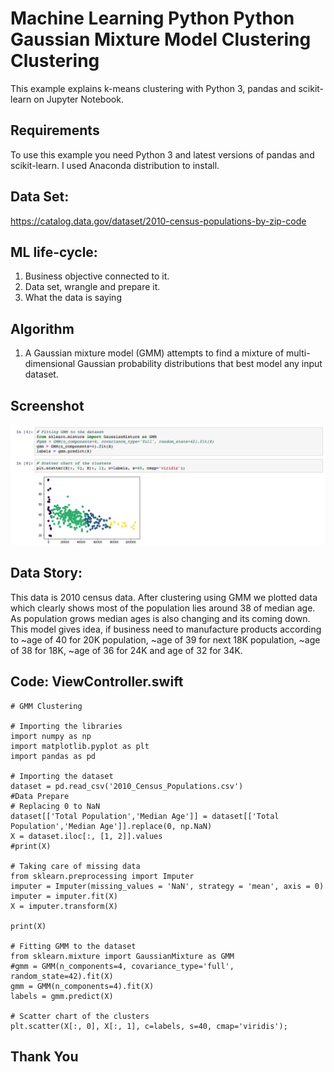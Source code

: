 # Machine Learning Python Python Gaussian Mixture Model Clustering Clustering

This example explains k-means clustering with Python 3, pandas and scikit-learn on Jupyter Notebook.
## Requirements
To use this example you need Python 3 and latest versions of pandas and scikit-learn. I used Anaconda distribution to install.

## Data Set:
https://catalog.data.gov/dataset/2010-census-populations-by-zip-code

## ML life-cycle:
1.	Business objective connected to it.
2.	Data set, wrangle and prepare it.
3.	What the data is saying

## Algorithm
1.	A Gaussian mixture model (GMM) attempts to find a mixture of multi-dimensional Gaussian probability distributions that best model any input dataset.

## Screenshot</br>
<img src="images/GaussianMixtureModel Clustering 2018-09-02 14-55-22.png">

## Data Story:
This data is 2010 census data. After clustering using GMM we plotted data which clearly shows most of the population lies around 38 of median age. As population grows median ages is also changing and its coming down. This model gives idea, if business need to manufacture products according to ~age of 40 for 20K population, ~age of 39 for next 18K population, ~age of 38 for 18K, ~age of 36 for 24K and age of 32 for 34K.

## Code: ViewController.swift
```
# GMM Clustering

# Importing the libraries
import numpy as np
import matplotlib.pyplot as plt
import pandas as pd

# Importing the dataset
dataset = pd.read_csv('2010_Census_Populations.csv')
#Data Prepare
# Replacing 0 to NaN
dataset[['Total Population','Median Age']] = dataset[['Total Population','Median Age']].replace(0, np.NaN)
X = dataset.iloc[:, [1, 2]].values
#print(X)

# Taking care of missing data
from sklearn.preprocessing import Imputer
imputer = Imputer(missing_values = 'NaN', strategy = 'mean', axis = 0)
imputer = imputer.fit(X)
X = imputer.transform(X)

print(X)

# Fitting GMM to the dataset
from sklearn.mixture import GaussianMixture as GMM
#gmm = GMM(n_components=4, covariance_type='full', random_state=42).fit(X)
gmm = GMM(n_components=4).fit(X)
labels = gmm.predict(X)

# Scatter chart of the clusters
plt.scatter(X[:, 0], X[:, 1], c=labels, s=40, cmap='viridis');
```

## Thank You


